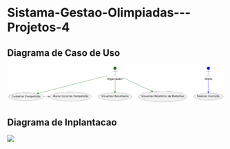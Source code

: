 # Sistama-Gestao-Olimpiadas---Projetos-4

## Diagrama de Caso de Uso
![](https://github.com/MoraisGordo/Sistama-Gestao-Olimpiadas---Projetos-4/blob/main/Imagens/Diagrama%20de%20Caso%20de%20Uso.png)

## Diagrama de Inplantacao
![]((https://github.com/MoraisGordo/Sistama-Gestao-Olimpiadas---Projetos-4/blob/main/Imagens/Diagrama%20de%20Implantacao.png))
